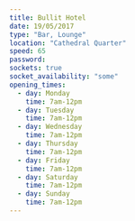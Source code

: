 ```yaml
---
title: Bullit Hotel
date: 19/05/2017
type: "Bar, Lounge"
location: "Cathedral Quarter"
speed: 65
password:
sockets: true
socket_availability: "some"
opening_times:
  - day: Monday
    time: 7am-12pm
  - day: Tuesday
    time: 7am-12pm
  - day: Wednesday
    time: 7am-12pm
  - day: Thursday
    time: 7am-12pm
  - day: Friday
    time: 7am-12pm
  - day: Saturday
    time: 7am-12pm
  - day: Sunday
    time: 7am-12pm
---
```

